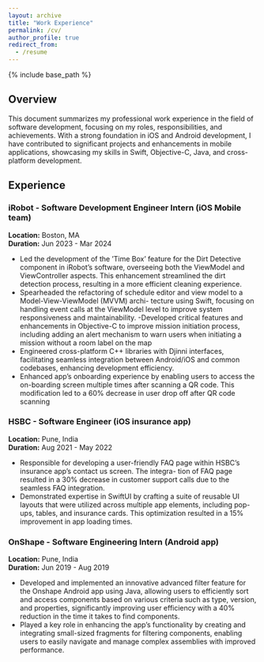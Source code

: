 ```yaml
---
layout: archive
title: "Work Experience"
permalink: /cv/
author_profile: true
redirect_from:
  - /resume
---
```


{% include base_path %}

## Overview
This document summarizes my professional work experience in the field of software development, focusing on my roles, responsibilities, and achievements. With a strong foundation in iOS and Android development, I have contributed to significant projects and enhancements in mobile applications, showcasing my skills in Swift, Objective-C, Java, and cross-platform development.

## Experience

### iRobot - Software Development Engineer Intern (iOS Mobile team)
**Location:** Boston, MA  
**Duration:** Jun 2023 - Mar 2024

- Led the development of the ’Time Box’ feature for the Dirt Detective component in iRobot’s software, overseeing both the ViewModel and ViewController aspects. This enhancement         streamlined the dirt detection process, resulting in a more efficient cleaning experience.
- Spearheaded the refactoring of schedule editor and view model to a Model-View-ViewModel (MVVM) archi- tecture using Swift, focusing on handling event calls at the ViewModel level to improve system responsiveness and maintainability.
-Developed critical features and enhancements in Objective-C to improve mission initiation process, including adding an alert mechanism to warn users when initiating a mission without a room label on the map
- Engineered cross-platform C++ libraries with Djinni interfaces, facilitating seamless integration between Android/iOS and common codebases, enhancing development efficiency.
- Enhanced app’s onboarding experience by enabling users to access the on-boarding screen multiple times after scanning a QR code. This modification led to a 60% decrease in user drop off after QR code scanning

### HSBC - Software Engineer (iOS insurance app)
**Location:** Pune, India  
**Duration:** Aug 2021 - May 2022

- Responsible for developing a user-friendly FAQ page within HSBC’s insurance app’s contact us screen. The integra- tion of FAQ page resulted in a 30% decrease in customer support calls due to the seamless FAQ integration.
- Demonstrated expertise in SwiftUI by crafting a suite of reusable UI layouts that were utilized across multiple app elements, including pop-ups, tables, and insurance cards. This optimization resulted in a 15% improvement in app loading times.
### OnShape - Software Engineering Intern (Android app)
**Location:** Pune, India  
**Duration:** Jun 2019 - Aug 2019

- Developed and implemented an innovative advanced filter feature for the Onshape Android app using Java, allowing users to efficiently sort and access components based on various criteria such as type, version, and properties, significantly improving user efficiency with a 40% reduction in the time it takes to find components.
- Played a key role in enhancing the app’s functionality by creating and integrating small-sized fragments for filtering components, enabling users to easily navigate and manage complex assemblies with improved performance.